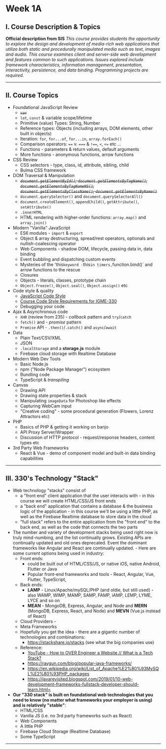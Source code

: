 # Week 1A

## I. Course Description & Topics

**Official description from SIS**
*This course provides students the opportunity to explore the design and development of media-rich web applications that utilize both static and procedurally manipulated media such as text, images and audio. This course examines client and server-side web development and features common to such applications. Issues explored include framework characteristics, information management, presentation, interactivity, persistence, and data binding. Programming projects are required.*



<hr>

## II. Course Topics
- Foundational JavaScript Review
  - *~~`var`~~*
  - `let`, `const` & variable scope/lifetime
  - Primitive (value) Types: String, Number
  - Reference types: Objects (including arrays, DOM elements, other built in objects)
  - Iteration: `for`, `for...of`, `for...in`, `array.forEach()`
  - Comparison operators: `==` v. `===` & `!==`, `<`, `<=` etc ...
  - Functions - parameters & return values, default arguments
  - More functions - anonymous functions, arrow functions
- CSS Review
  - CSS selectors - type, class, id, attribute, sibling, child
  - Bulma CSS framework
- DOM Traversal & Manipulation
  - *~~`document.getElementById()`, `document.getElementsByTagName()`, `document.getElementsByTagNameNS()`, `document.getElementsByClassName()`, `document.getElementsByName()`~~*
  - `document.querySelector()` and `document.querySelectorAll()`
  - `document.createElement()`, `appendChild()`, `getAttribute()`, `setAttribute()`
  - `.innerHTML`
  - HTML rendering with higher-order functions: `array.map()` and `array.join()`
- Modern "Vanilla" JavaScript
  - ES6 modules - `import` & `export`
  - Object & array destructuring, spread/rest operators, optionals and nullish-coalescing operator
  - Web Components - shadow DOM, lifecycle, passing data in, data binding
  - Event bubbling and dispatching custom events
  - Mysteries of the 'this` keyword - `this` in timers, `function.bind()` and arrow functions to the rescue
  - Closures
  - Objects - literals, classes, prototype chain
  - `Object.freeze()`, `Object.seal()`, `Object.assign()` etc
- Code style & quality
  - [JavaScript Code Style](../notes/code-style-intro.md)
  - [Course Code Style Requirements for IGME-330](../main/notes/code-style-required-330.md)
  - Debugging your code
- Ajax & Asynchronous code
  - `XHR` (review from 235) - *callback* pattern and `try`/`catch`
  - `fetch()` and - *promise* pattern
  - `Promise` API - `.then()`/`.catch()` and `async`/`await` 
- Data
  - Plain Text/CSV/XML
  - JSON
  - `.localStorage` and a **storage.js** module
  - Firebase cloud storage with Realtime Database
- Modern Web Dev Tools
  - Basic Node.js
  - npm ("Node Package Manager") ecosystem
  - Bundling code
  - TypeScript & *transpiling*
- Canvas
  - Drawing API
  - Drawing state properties & stack
  - Manipulating `imageData` for Photoshop like effects
  - Capturing WebCam input
  - "Creative coding" - some procedural generation (Flowers, Lorenz Attractors etc)
- PHP 
  - Basics of PHP & getting it working on banjo
  - API Proxy Server/Wrapper
  - Discussion of HTTP protocol - request/response headers, content types etc
- 3rd Party Web Frameworks
  - React & Vue - demo of component model and built-in data binding capabilities

<hr>

## III. 330's Technology "Stack"

- Web technology "stacks" consist of
  - a "front end" client application that the user interacts with - in this course we will create HTML/CSS/JS front ends
  - a "back end" application that contains a database & the business logic of the application - in this course we'll be using a little PHP, as well as the Firebase  Realtime database to store data in the cloud
  - "full stack" refers to the entire application from the "front end" to the back end, as well as the code that connects the two parts
- The number and variety of development stacks being used right now is truly mind-numbing, and the list continually grows. Existing APIs are continually updated and old ones deprecated. Event the dominant frameworks like Angular and React are continually updated.  - Here are some current options being used in industry:
  - Front ends:
    - could be built out of HTML/CSS/JS, or native iOS, native Android, Flutter or Java
    - Popular front-end frameworks and tools - React, Angular, Vue, Flutter, TypeScript, 
  - Back ends:
    - **LAMP** - Linux/Apache/mySQL/PHP (and oldie, but still used)  - also WAMP, WIMP, MAMP, SAMP, FAMP, iAMP, LEMP, LYME, LYCE and so on 
    - **MEAN** - MongoDB, Express, Angular, and Node and **MERN** (MongoDB, Express, React, and Node) and **MEVN** (Vue.js instead of React)
  - Cloud Providers - 
  - Meta Frameworks
  - Hopefully you get the idea - there are a gigantic number of technologies and combinations:
    - https://stackshare.io/stacks (see what the big companies use)
  - Reference:
    - [YouTube - How to OVER Engineer a Website // What is a Tech Stack?](https://www.youtube.com/watch?v=Sxxw3qtb3_g)
    - https://raygun.com/blog/popular-java-frameworks/
    - https://en.wikipedia.org/wiki/List_of_Apache%E2%80%93MySQL%E2%80%93PHP_packages
    - https://javarevisited.blogspot.com/2019/01/10-web-development-frameworks-fullstack-developer-should-learn.html=
- **Our "330 stack" is built on foundational web technologies that you need to know (no matter what frameworks your employer is using) and is relatively "stable"**:
  - HTML/CSS
  - Vanilla JS (i.e. no 3rd party frameworks such as React)
  - Web Components
  - A little PHP
  - Firebase Cloud Storage (Realtime Database)
  - Some TypeScript


<hr>


